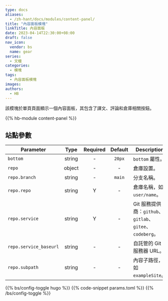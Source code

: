 ```yaml
---
type: docs
aliases:
  - /zh-hant/docs/modules/content-panel/
title: "內容面板模塊"
linkTitle: 內容面板
date: 2023-04-14T22:30:00+08:00
draft: false
nav_icon:
  vendor: bs
  name: gear
series:
  - 文檔
categories:
  - 模塊
tags:
  - 內容面板模塊
images:
authors:
  - HB
---
```


該模塊於單頁頁面顯示一個內容面板，其包含了譯文、評論和倉庫相關按鈕。

<!--more-->

{{% hb-module content-panel %}}

## 站點參數

| Parameter      |  Type  | Required | Default | Description                          |
| -------------- | :----: | :------: | :-----: | ------------------------------------ |
| `bottom`       | string |    -     | `20px`  | `bottom` 屬性。                      |
| `repo`         | object |    -     |    -    | 倉庫設置。                           |
| `repo.branch`  | string |    -     | `main`  | 分支名稱。                           |
| `repo.repo`    | string |    Y     |    -    | 倉庫名稱，如 `user/name`。           |
| `repo.service` | string |    Y     |    -    | Git 服務提供商：`github`、`gitlab`、`gitee`、`codeberg`。 |
| `repo.service_baseurl` | string | - |    -   | 自託管的 Git 服務器 URL。            |
| `repo.subpath` | string |    -     |    -    | 內容子路徑，如 `exampleSite`。       |

{{% bs/config-toggle hugo %}}
{{% code-snippet params.toml %}}
{{% /bs/config-toggle %}}
